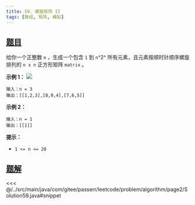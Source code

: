 ```yaml
---
title: 59. 螺旋矩阵 II
tags: [数组, 矩阵, 模拟]
---
```



## [题目](https://leetcode.cn/problems/spiral-matrix-ii/)
给你一个正整数 `n` ，生成一个包含 `1` 到 `n`^2^ 所有元素，且元素按顺时针顺序螺旋排列的 `n x n` 正方形矩阵 `matrix` 。

**示例 1：**
![](https://assets.leetcode.com/uploads/2020/11/13/spiraln.jpg)

```
输入：n = 3
输出：[[1,2,3],[8,9,4],[7,6,5]]
```

**示例 2：**

```
输入：n = 1
输出：[[1]]
```

**提示：**

* `1 <= n <= 20`


## [题解](https://github.com/PasseRR/JavaLeetCode/blob/master/src/main/java/com/gitee/passerr/leetcode/problem/algorithm/page2/Solution59.java)

<<< @/../src/main/java/com/gitee/passerr/leetcode/problem/algorithm/page2/Solution59.java#snippet

